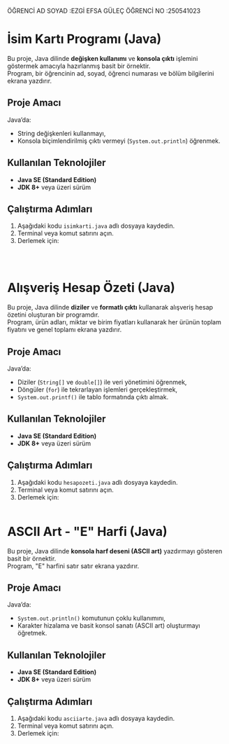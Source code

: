ÖĞRENCİ AD SOYAD :EZGİ EFSA GÜLEÇ
ÖĞRENCİ NO :250541023
# İsim Kartı Programı (Java)

Bu proje, Java dilinde **değişken kullanımı** ve **konsola çıktı** işlemini göstermek amacıyla hazırlanmış basit bir örnektir.  
Program, bir öğrencinin ad, soyad, öğrenci numarası ve bölüm bilgilerini ekrana yazdırır.

## Proje Amacı
Java’da:
- String değişkenleri kullanmayı,
- Konsola biçimlendirilmiş çıktı vermeyi (`System.out.println`) öğrenmek.

## Kullanılan Teknolojiler
- **Java SE (Standard Edition)**  
- **JDK 8+** veya üzeri sürüm

## Çalıştırma Adımları
1. Aşağıdaki kodu `isimkarti.java` adlı dosyaya kaydedin.
2. Terminal veya komut satırını açın.
3. Derlemek için:
   ```bash
   
  
# Alışveriş Hesap Özeti (Java)

Bu proje, Java dilinde **diziler** ve **formatlı çıktı** kullanarak alışveriş hesap özetini oluşturan bir programdır.  
Program, ürün adları, miktar ve birim fiyatları kullanarak her ürünün toplam fiyatını ve genel toplamı ekrana yazdırır.

## Proje Amacı
Java’da:
- Diziler (`String[]` ve `double[]`) ile veri yönetimini öğrenmek,
- Döngüler (`for`) ile tekrarlayan işlemleri gerçekleştirmek,
- `System.out.printf()` ile tablo formatında çıktı almak.

## Kullanılan Teknolojiler
- **Java SE (Standard Edition)**  
- **JDK 8+** veya üzeri sürüm

## Çalıştırma Adımları
1. Aşağıdaki kodu `hesapozeti.java` adlı dosyaya kaydedin.
2. Terminal veya komut satırını açın.
3. Derlemek için:
   ```bash

   
 # ASCII Art - "E" Harfi (Java)

Bu proje, Java dilinde **konsola harf deseni (ASCII art)** yazdırmayı gösteren basit bir örnektir.  
Program, "E" harfini satır satır ekrana yazdırır.

## Proje Amacı
Java’da:
- `System.out.println()` komutunun çoklu kullanımını,
- Karakter hizalama ve basit konsol sanatı (ASCII art) oluşturmayı öğretmek.

## Kullanılan Teknolojiler
- **Java SE (Standard Edition)**  
- **JDK 8+** veya üzeri sürüm

## Çalıştırma Adımları
1. Aşağıdaki kodu `asciiarte.java` adlı dosyaya kaydedin.
2. Terminal veya komut satırını açın.
3. Derlemek için:
   ```bash



